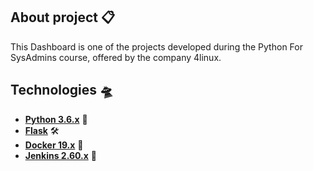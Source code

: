 
## About project 📋
This Dashboard is one of the projects developed during the Python For SysAdmins course, offered by the company 4linux.

## Technologies 🛸
* [**Python 3.6.x**](https://www.python.org/) 🐍
* [**Flask**](https://flask.palletsprojects.com/en/1.1.x/) 🛠 
* [**Docker 19.x**](https://docs.docker.com/) 🐳 
* [**Jenkins 2.60.x**](https://www.jenkins.io/) 📡
